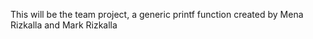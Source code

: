 This will be the team project, a generic printf function created by Mena Rizkalla and Mark Rizkalla
